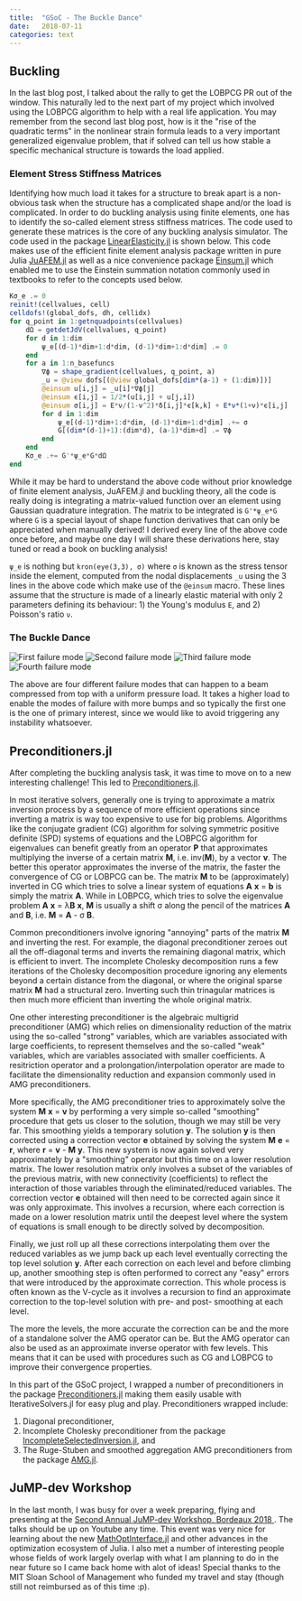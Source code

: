 ```yaml
---
title:  "GSoC - The Buckle Dance"
date:   2018-07-11
categories: text
---
```


## Buckling

In the last blog post, I talked about the rally to get the LOBPCG PR out of the window. This naturally led to the next part of my project which involved using the LOBPCG algorithm to help with a real life application. You may remember from the second last blog post, how is it the "rise of the quadratic terms" in the nonlinear strain formula leads to a very important generalized eigenvalue problem, that if solved can tell us how stable a specific mechanical structure is towards the load applied.

### Element Stress Stiffness Matrices

Identifying how much load it takes for a structure to break apart is a non-obvious task when the structure has a complicated shape and/or the load is complicated. In order to do buckling analysis using finite elements, one has to identify the so-called element stress stiffness matrices. The code used to generate these matrices is the core of any buckling analysis simulator. The code used in the package [LinearElasticity.jl](https://github.com/mohamed82008/LinearElasticity.jl) is shown below. This code makes use of the efficient finite element analysis package written in pure Julia [JuAFEM.jl](https://github.com/KristofferC/JuAFEM.jl) as well as a nice convenience package [Einsum.jl](https://github.com/ahwillia/Einsum.jl) which enabled me to use the Einstein summation notation commonly used in textbooks to refer to the concepts used below.

```julia
Kσ_e .= 0
reinit!(cellvalues, cell)
celldofs!(global_dofs, dh, cellidx)
for q_point in 1:getnquadpoints(cellvalues)
    dΩ = getdetJdV(cellvalues, q_point)
    for d in 1:dim
        ψ_e[(d-1)*dim+1:d*dim, (d-1)*dim+1:d*dim] .= 0
    end
    for a in 1:n_basefuncs
        ∇ϕ = shape_gradient(cellvalues, q_point, a)
        _u = @view dofs[(@view global_dofs[dim*(a-1) + (1:dim)])]
        @einsum u[i,j] = _u[i]*∇ϕ[j]
        @einsum ϵ[i,j] = 1/2*(u[i,j] + u[j,i])
        @einsum σ[i,j] = E*ν/(1-ν^2)*δ[i,j]*ϵ[k,k] + E*ν*(1+ν)*ϵ[i,j]
        for d in 1:dim
            ψ_e[(d-1)*dim+1:d*dim, (d-1)*dim+1:d*dim] .+= σ
            G[(dim*(d-1)+1):(dim*d), (a-1)*dim+d] .= ∇ϕ
        end
    end
    Kσ_e .+= G'*ψ_e*G*dΩ
end
```

While it may be hard to understand the above code without prior knowledge of finite element analysis, JuAFEM.jl and buckling theory, all the code is really doing is integrating a matrix-valued function over an element using Gaussian quadrature integration. The matrix to be integrated is `G'*ψ_e*G` where `G` is a special layout of shape function derivatives that can only be appreciated when manually derived! I derived every line of the above code once before, and maybe one day I will share these derivations here, stay tuned or read a book on buckling analysis!

`ψ_e` is nothing but `kron(eye(3,3), σ)` where `σ` is known as the stress tensor inside the element, computed from the nodal displacements `_u` using the 3 lines in the above code which make use of the `@einsum` macro. These lines assume that the structure is made of a linearly elastic material with only 2 parameters defining its behaviour: 1) the Young's modulus `E`, and 2) Poisson's ratio `ν`.


### The Buckle Dance

![First failure mode](assets/2018-07-10-The-buckle-dance-ae3c30ed.PNG) ![Second failure mode](assets/2018-07-10-The-buckle-dance-bf1fb247.PNG)
![Third failure mode](assets/2018-07-10-The-buckle-dance-9ee5d171.PNG) ![Fourth failure mode](assets/2018-07-10-The-buckle-dance-452fcce0.PNG)

The above are four different failure modes that can happen to a beam compressed from top with a uniform pressure load. It takes a higher load to enable the modes of failure with more bumps and so typically the first one is the one of primary interest, since we would like to avoid triggering any instability whatsoever.

## Preconditioners.jl

After completing the buckling analysis task, it was time to move on to a new interesting challenge! This led to [Preconditioners.jl](https://github.com/mohamed82008/Preconditioners.jl).

In most iterative solvers, generally one is trying to approximate a matrix inversion process by a sequence of more efficient operations since inverting a matrix is way too expensive to use for big problems. Algorithms like the conjugate gradient (CG) algorithm for solving symmetric positive definite (SPD) systems of equations and the LOBPCG algorithm for eigenvalues can benefit greatly from an operator **P** that approximates multiplying the inverse of a certain matrix **M**, i.e. inv(**M**), by a vector **v**. The better this operator approximates the inverse of the matrix, the faster the convergence of CG or LOBPCG can be. The matrix **M** to be (approximately) inverted in CG which tries to solve a linear system of equations **A** **x** = **b** is simply the matrix **A**. While in LOBPCG, which tries to solve the eigenvalue problem **A** **x** = λ**B** **x**, **M** is usually a shift σ along the pencil of the matrices **A** and **B**, i.e. **M** = **A** - σ **B**.

Common preconditioners involve ignoring "annoying" parts of the matrix **M** and inverting the rest. For example, the diagonal preconditioner zeroes out all the off-diagonal terms and inverts the remaining diagonal matrix, which is efficient to invert. The incomplete Cholesky decomposition runs a few iterations of the Cholesky decomposition procedure ignoring any elements beyond a certain distance from the diagonal, or where the original sparse matrix **M** had a structural zero. Inverting such thin trinagular matrices is then much more efficient than inverting the whole original matrix.

One other interesting preconditioner is the algebraic multigrid preconditioner (AMG) which relies on dimensionality reduction of the matrix using the so-called "strong" variables, which are variables associated with large coefficients, to represent themselves and the so-called "weak" variables, which are variables associated with smaller coefficients. A resitriction operator and a prolongation/interpolation operator are made to facilitate the dimensionality reduction and expansion commonly used in AMG preconditioners.

More specifically, the AMG preconditioner tries to approximately solve the system **M** **x** = **v** by performing a very simple so-called "smoothing" procedure that gets us closer to the solution, though we may still be very far. This smoothing yields a temporary solution **y**. The solution **y** is then corrected using a correction vector **e** obtained by solving the system **M** **e** = **r**, where **r** = **v** - **M** **y**. This new system is now again solved very approximately by a "smoothing" operator but this time on a lower resolution matrix. The lower resolution matrix only involves a subset of the variables of the previous matrix, with new connectivity (coefficients) to reflect the interaction of those variables through the eliminated/reduced variables. The correction vector **e** obtained will then need to be corrected again since it was only approximate. This involves a recursion, where each correction is made on a lower resolution matrix until the deepest level where the system of equations is small enough to be directly solved by decomposition.

Finally, we just roll up all these corrections interpolating them over the reduced variables as we jump back up each level eventually correcting the top level solution **y**. After each correction on each level and before climbing up, another smoothing step is often performed to correct any "easy" errors that were introduced by the approximate correction. This whole process is often known as the V-cycle as it involves a recursion to find an approximate correction to the top-level solution with pre- and post- smoothing at each level.

The more the levels, the more accurate the correction can be and the more of a standalone solver the AMG operator can be. But the AMG operator can also be used as an approximate inverse operator with few levels. This means that it can be used with procedures such as CG and LOBPCG to improve their convergence properties.

In this part of the GSoC project, I wrapped a number of preconditioners in the package [Preconditioners.jl](https://github.com/mohamed82008/Preconditioners.jl) making them easily usable with IterativeSolvers.jl for easy plug and play. Preconditioners wrapped include:
1) Diagonal preconditioner,
2) Incomplete Cholesky preconditioner from the package [IncompleteSelectedInversion.jl](https://github.com/ettersi/IncompleteSelectedInversion.jl), and
3) The Ruge-Stuben and smoothed aggregation AMG preconditioners from the package [AMG.jl](https://github.com/JuliaLinearAlgebra/AlgebraicMultigrid.jl).

## JuMP-dev Workshop

In the last month, I was busy for over a week preparing, flying and presenting at the [Second Annual JuMP-dev Workshop, Bordeaux 2018 ](http://www.juliaopt.org/meetings/bordeaux2018/). The talks should be up on Youtube any time. This event was very nice for learning about the new [MathOptInterface.jl](https://github.com/JuliaOpt/MathOptInterface.jl) and other advances in the optimization ecosystem of Julia. I also met a number of interesting people whose fields of work largely overlap with what I am planning to do in the near future so I came back home with alot of ideas! Special thanks to the MIT Sloan School of Management who funded my travel and stay (though still not reimbursed as of this time :p).
